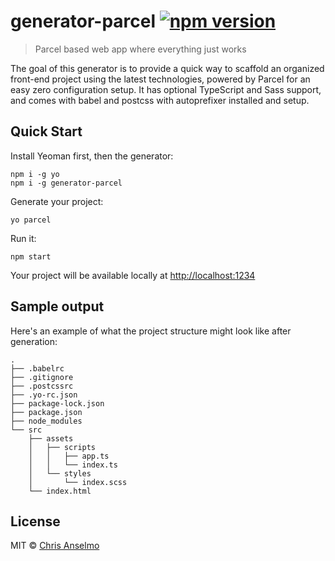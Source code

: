 # generator-parcel [![npm version](https://badge.fury.io/js/generator-parcel.svg)](https://badge.fury.io/js/generator-parcel)
> Parcel based web app where everything just works

The goal of this generator is to provide a quick way to scaffold an organized front-end project using the latest technologies, powered by Parcel for an easy zero configuration setup. It has optional TypeScript and Sass support, and comes with babel and postcss with autoprefixer installed and setup.

## Quick Start
Install Yeoman first, then the generator:
```
npm i -g yo
npm i -g generator-parcel
```

Generate your project:
```
yo parcel
```

Run it:
```
npm start
```
Your project will be available locally at [http://localhost:1234](http://localhost:1234)

## Sample output
Here's an example of what the project structure might look like after generation:
```
.
├── .babelrc
├── .gitignore
├── .postcssrc
├── .yo-rc.json
├── package-lock.json
├── package.json
├── node_modules
└── src
    ├── assets
    │   ├── scripts
    │   │   ├── app.ts
    │   │   └── index.ts
    │   └── styles
    │       └── index.scss
    └── index.html
```

## License
MIT © [Chris Anselmo](https://chrisanselmo.com/)
